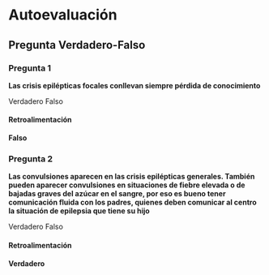 # Autoevaluación

## Pregunta Verdadero-Falso

### Pregunta 1

**Las crisis epilépticas focales conllevan siempre pérdida de conocimiento**

 Verdadero  Falso

#### Retroalimentación

**Falso**

### Pregunta 2

**Las convulsiones aparecen en las crisis epilépticas generales. También pueden aparecer convulsiones en situaciones de fiebre elevada o de bajadas graves del azúcar en el sangre, por eso es bueno tener comunicación fluida con los padres, quienes deben comunicar al centro la situación de epilepsia que tiene su hijo**

 Verdadero  Falso

#### Retroalimentación

**Verdadero**

